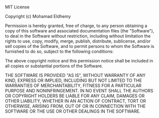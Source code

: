 MIT License

Copyright (c) Mohamad Eldhemy

Permission is hereby granted, free of charge, to any person obtaining a copy of
this software and associated
documentation files (the "Software"), to deal in the Software without
restriction, including without limitation the
rights to use, copy, modify, merge, publish, distribute, sublicense, and/or sell
copies of the Software, and to permit
persons to whom the Software is furnished to do so, subject to the following
conditions:

The above copyright notice and this permission notice shall be included in all
copies or substantial portions of the
Software.

THE SOFTWARE IS PROVIDED "AS IS", WITHOUT WARRANTY OF ANY KIND, EXPRESS OR
IMPLIED, INCLUDING BUT NOT LIMITED TO THE
WARRANTIES OF MERCHANTABILITY, FITNESS FOR A PARTICULAR PURPOSE AND
NONINFRINGEMENT. IN NO EVENT SHALL THE AUTHORS OR
COPYRIGHT HOLDERS BE LIABLE FOR ANY CLAIM, DAMAGES OR OTHER LIABILITY, WHETHER
IN AN ACTION OF CONTRACT, TORT OR
OTHERWISE, ARISING FROM, OUT OF OR IN CONNECTION WITH THE SOFTWARE OR THE USE OR
OTHER DEALINGS IN THE SOFTWARE.
